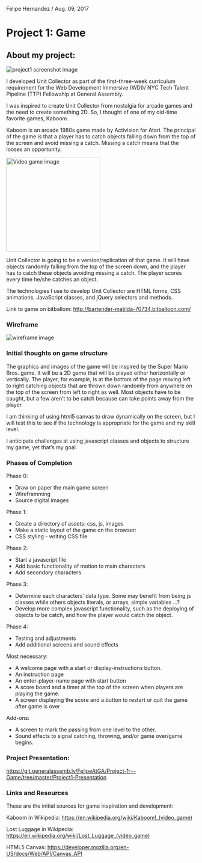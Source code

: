 Felipe Hernandez / Aug. 09, 2017

# Project 1: Game

## About my project:

![project1 screenshot image](https://git.generalassemb.ly/FelipeAtGA/Project-1---Game/blob/master/img/homescreenScreenshot.png)

I developed Unit Collector as part of the first-three-week curriculum requirement for the Web Development Immersive (WDI)/ NYC Tech Talent Pipeline (TTP) Fellowship at General Assembly.

I was inspired to create Unit Collector from nostalgia for arcade games and the need to create something 2D. So, I thought of one of my old-time favorite games, Kaboom.

Kaboom is an arcade 1980s game made by Activision for Atari. The principal of the game is that a player has to catch objects falling down from the top of the screen and avoid missing a catch. Missing a catch means that the looses an opportunity.

<img src="https://git.generalassemb.ly/FelipeAtGA/Project-1---Game/blob/master/img/kaboomScreenshot.png" alt="Video game image" title="Kaboom by Activision" width="250">

Unit Collector is going to be a version/replication of that game. It will have objects randomly falling from the top of the screen down, and the player has to catch these objects avoiding missing a catch. The player scores every time he/she catches an object.

The technologies I use to develop Unit Collector are HTML forms, CSS animations, JavaScript classes, and jQuery selectors and methods.

Link to game on bitballom: http://bartender-matilda-70734.bitballoon.com/


### Wireframe

![wireframe image](https://git.generalassemb.ly/FelipeAtGA/Project-1---Game/blob/master/img/wireframe.jpg)

### Initial thoughts on game structure

The graphics and images of the game will be inspired by the Super Mario Bros. game. It will be a 2D game that will be played either horizontally or vertically. The player, for example, is at the bottom of the page moving left to right catching objects that are thrown down randomly from anywhere on the top of the screen from left to right as well. Most objects have to be caught, but a few aren’t to be catch because can take points away from the player.

I am thinking of using html5 canvas to draw dynamically on the screen, but I will test this to see if the technology is appropriate for the game and my skill level.

I anticipate challenges at using javascript classes and objects to structure my game, yet that’s my goal.


### Phases of Completion

Phase 0:
- Draw on paper the main game screen
- Wireframming
- Source digital images

Phase 1:
- Create a directory of assets: css, js, images
- Make a static layout of the game on the browser:
- CSS styling - writing CSS file

Phase 2:
- Start a javascript file
- Add basic functionality of motion to main characters
- Add secondary characters

Phase 3:
- Determine each characters’ data type. Some may benefit from being js classes while others objects literals, or arrays, simple variables …?
- Develop more complex javascript functionality, such as the deploying of objects to be catch, and how the player would catch the object.

Phase 4:
- Testing and adjustments
- Add additional screens and sound effects

Most necessary:
- A welcome page with a start or display-instructions button.
- An instruction page
- An enter-player-name page with start button
- A score board and a timer at the top of the screen when players are playing the game.
- A screen displaying the score and a button to restart or quit the game after game is over

Add-ons:
- A screen to mark the passing from one level to the other.
- Sound effects to signal catching, throwing, and/or game over/game begins.

### Project Presentation:

https://git.generalassemb.ly/FelipeAtGA/Project-1---Game/tree/master/Project1-Presentation 

### Links and Resources

These are the initial sources for game inspiration and development:

Kaboom in Wikipedia:
https://en.wikipedia.org/wiki/Kaboom!_(video_game)

Lost Luggage in Wikipedia:
https://en.wikipedia.org/wiki/Lost_Luggage_(video_game)

HTML5 Canvas:
https://developer.mozilla.org/en-US/docs/Web/API/Canvas_API